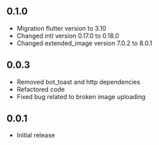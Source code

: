 ## 0.1.0
* Migration flutter version to 3.10
* Changed intl version 0.17.0 to 0.18.0
* Changed extended_image version 7.0.2 to 8.0.1

## 0.0.3
* Removed bot_toast and http dependencies
* Refactored code
* Fixed bug related to broken image uploading

## 0.0.1
* Initial release
